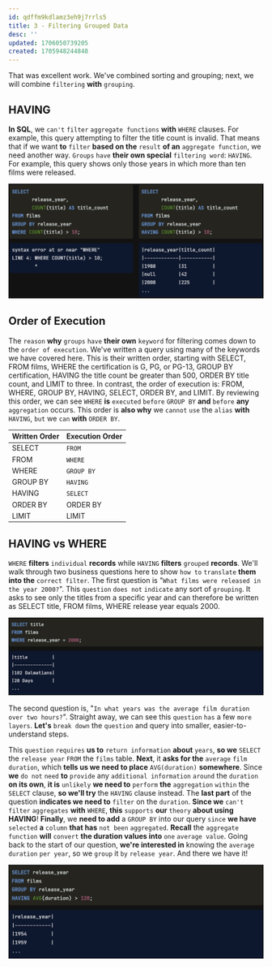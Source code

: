 ```yaml
---
id: qdffm9kdlamz3eh9j7rrls5
title: 3 - Filtering Grouped Data
desc: ''
updated: 1706050739205
created: 1705948244848
---
```


That was excellent work. We've combined sorting and grouping; next, we will combine `filtering` **with** `grouping`.


## HAVING

**In SQL**, we `can't` `filter` `aggregate functions` **with** `WHERE` clauses. For example, this query attempting to filter the title count is invalid. That means that if we want **to** `filter` **based on the** `result` **of an** `aggregate function`, we need another way. `Groups` `have` **their own special** `filtering word`: `HAVING`. For example, this query shows only those years in which more than ten films were released.

![Alt text](image-102.png)


## Order of Execution

The `reason` **why** `groups` `have` **their own** `keyword` for filtering comes down to the `order of execution`. We've written a query using many of the keywords we have covered here. This is their written order, starting with SELECT, FROM films, WHERE the certification is G, PG, or PG-13, GROUP BY certification, HAVING the title count be greater than 500, ORDER BY title count, and LIMIT to three. In contrast, the order of execution is: FROM, WHERE, GROUP BY, HAVING, SELECT, ORDER BY, and LIMIT. By reviewing this order, we can see `WHERE` **is** `executed` `before` `GROUP BY` **and** `before` **any** `aggregation` occurs. This order is **also why** we `cannot` `use` the `alias` **with** `HAVING`, `but` we `can` **with** `ORDER BY`.

Written Order   |   Execution Order 
---             |   ---
SELECT          |   `FROM`
FROM            |   `WHERE`
WHERE           |   `GROUP BY`
GROUP BY        |   `HAVING`
HAVING          |   `SELECT`
ORDER BY        |   ORDER BY
LIMIT           |   LIMIT


## HAVING vs WHERE

`WHERE` **filters** `individual` **records** while `HAVING` **filters** `grouped` **records**. We'll walk through two business questions here to show `how to` `translate` **them into the** `correct filter`. The first question is "`What films were released in the year 2000?`". This `question` `does not` `indicate` any sort of `grouping`. It asks to see only the titles from a specific year and can therefore be written as SELECT title, FROM films, WHERE release year equals 2000.

![Alt text](image-103.png)

The second question is, "`In what years was the average film duration over two hours?`". Straight away, we can see this `question` `has` a few `more layers`. **Let's** `break down` the `question` and query into smaller, easier-to-understand steps. 

This `question` `requires` **us to** `return information` **about** `years`, **so we** `SELECT` the `release year` `FROM` the `films` table. **Next**, it **asks for the** `average` `film duration`, which **tells us we need to place** `AVG(duration)` **somewhere**. Since **we** `do not` `need` **to** `provide` any `additional information` `around` the `duration` **on its own**, **it is** `unlikely` **we need to** `perform` **the** `aggregation` `within` the `SELECT` clause, **so we'll try** the `HAVING` clause instead. The **last part** of the question **indicates we need to** `filter` on the `duration`. **Since we** `can't` `filter` `aggregates` **with** `WHERE`, **this** `supports` **our** `theory` **about using HAVING**! **Finally**, we **need to add** a `GROUP BY` into our query `since` **we have** `selected` **a** `column` **that has** `not been` `aggregated`. **Recall** the `aggregate function` **will** `convert` **the duration values into** `one` `average value`. Going back to the start of our question, **we're interested in** knowing the `average duration` `per year`, so we `group` it `by` `release year`. And there we have it!

![Alt text](image-104.png)